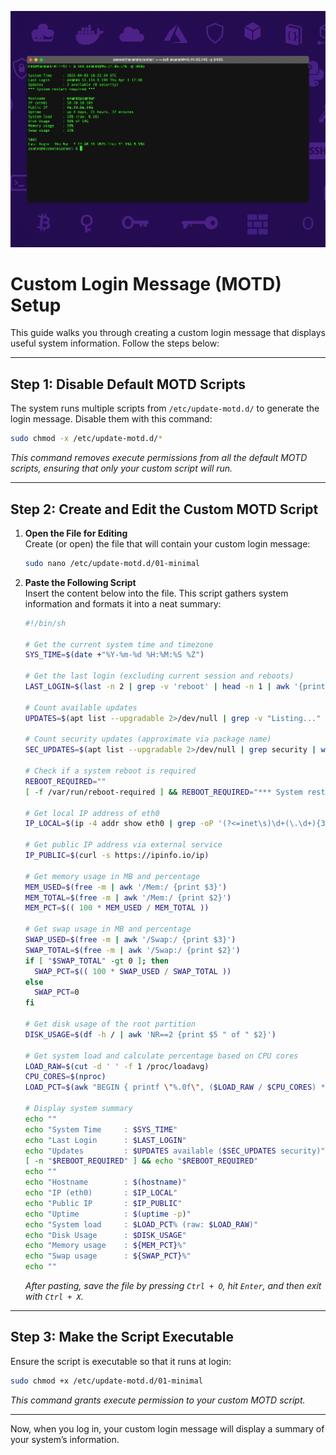 
![ubuntu login message](hero-cheat-sheets.jpg)

# Custom Login Message (MOTD) Setup

This guide walks you through creating a custom login message that displays useful system information. Follow the steps below:

---

## Step 1: Disable Default MOTD Scripts

The system runs multiple scripts from `/etc/update-motd.d/` to generate the login message. Disable them with this command:

```bash
sudo chmod -x /etc/update-motd.d/*
```

*This command removes execute permissions from all the default MOTD scripts, ensuring that only your custom script will run.*

---

## Step 2: Create and Edit the Custom MOTD Script

1. **Open the File for Editing**  
   Create (or open) the file that will contain your custom login message:
   ```bash
   sudo nano /etc/update-motd.d/01-minimal
   ```

2. **Paste the Following Script**  
   Insert the content below into the file. This script gathers system information and formats it into a neat summary:
   ```bash
   #!/bin/sh

   # Get the current system time and timezone
   SYS_TIME=$(date +"%Y-%m-%d %H:%M:%S %Z")

   # Get the last login (excluding current session and reboots)
   LAST_LOGIN=$(last -n 2 | grep -v 'reboot' | head -n 1 | awk '{print $1, $3, $4, $5, $6, $7}')

   # Count available updates
   UPDATES=$(apt list --upgradable 2>/dev/null | grep -v "Listing..." | wc -l)

   # Count security updates (approximate via package name)
   SEC_UPDATES=$(apt list --upgradable 2>/dev/null | grep security | wc -l)

   # Check if a system reboot is required
   REBOOT_REQUIRED=""
   [ -f /var/run/reboot-required ] && REBOOT_REQUIRED="*** System restart required ***"

   # Get local IP address of eth0
   IP_LOCAL=$(ip -4 addr show eth0 | grep -oP '(?<=inet\s)\d+(\.\d+){3}')

   # Get public IP address via external service
   IP_PUBLIC=$(curl -s https://ipinfo.io/ip)

   # Get memory usage in MB and percentage
   MEM_USED=$(free -m | awk '/Mem:/ {print $3}')
   MEM_TOTAL=$(free -m | awk '/Mem:/ {print $2}')
   MEM_PCT=$(( 100 * MEM_USED / MEM_TOTAL ))

   # Get swap usage in MB and percentage
   SWAP_USED=$(free -m | awk '/Swap:/ {print $3}')
   SWAP_TOTAL=$(free -m | awk '/Swap:/ {print $2}')
   if [ "$SWAP_TOTAL" -gt 0 ]; then
     SWAP_PCT=$(( 100 * SWAP_USED / SWAP_TOTAL ))
   else
     SWAP_PCT=0
   fi

   # Get disk usage of the root partition
   DISK_USAGE=$(df -h / | awk 'NR==2 {print $5 " of " $2}')

   # Get system load and calculate percentage based on CPU cores
   LOAD_RAW=$(cut -d ' ' -f 1 /proc/loadavg)
   CPU_CORES=$(nproc)
   LOAD_PCT=$(awk "BEGIN { printf \"%.0f\", ($LOAD_RAW / $CPU_CORES) * 100 }")

   # Display system summary
   echo ""
   echo "System Time     : $SYS_TIME"
   echo "Last Login      : $LAST_LOGIN"
   echo "Updates         : $UPDATES available ($SEC_UPDATES security)"
   [ -n "$REBOOT_REQUIRED" ] && echo "$REBOOT_REQUIRED"
   echo ""
   echo "Hostname        : $(hostname)"
   echo "IP (eth0)       : $IP_LOCAL"
   echo "Public IP       : $IP_PUBLIC"
   echo "Uptime          : $(uptime -p)"
   echo "System load     : $LOAD_PCT% (raw: $LOAD_RAW)"
   echo "Disk Usage      : $DISK_USAGE"
   echo "Memory usage    : ${MEM_PCT}%"
   echo "Swap usage      : ${SWAP_PCT}%"
   echo ""
   ```
   *After pasting, save the file by pressing `Ctrl + O`, hit `Enter`, and then exit with `Ctrl + X`.*

---

## Step 3: Make the Script Executable

Ensure the script is executable so that it runs at login:
```bash
sudo chmod +x /etc/update-motd.d/01-minimal
```

*This command grants execute permission to your custom MOTD script.*

---

Now, when you log in, your custom login message will display a summary of your system’s information.